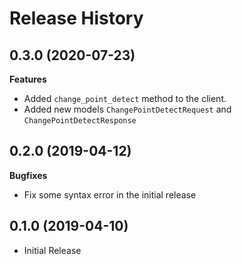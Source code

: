 # Release History

## 0.3.0 (2020-07-23)

**Features**

  - Added `change_point_detect` method to the client.
  - Added new models `ChangePointDetectRequest` and `ChangePointDetectResponse`

## 0.2.0 (2019-04-12)

**Bugfixes**

  - Fix some syntax error in the initial release

## 0.1.0 (2019-04-10)

  - Initial Release

